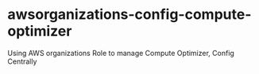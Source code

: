 # awsorganizations-config-compute-optimizer
Using AWS organizations Role to manage Compute Optimizer, Config Centrally
